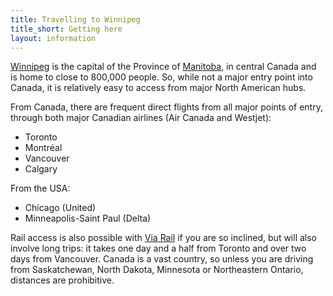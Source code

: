 ```yaml
---
title: Travelling to Winnipeg
title_short: Getting here
layout: information
---
```


[Winnipeg](https://en.wikipedia.org/wiki/Winnipeg) is the capital of the Province of [Manitoba](https://en.wikipedia.org/wiki/Manitoba), in central Canada and is home to close to 800,000 people. So, while not a major entry point into Canada, it is relatively easy to access from major North American hubs.

From Canada, there are frequent direct flights from all major points of entry, through both major Canadian airlines (Air Canada and Westjet):
- Toronto
- Montréal
- Vancouver
- Calgary

From the USA:
- Chicago (United)
- Minneapolis-Saint Paul (Delta)

Rail access is also possible with [Via Rail](https://www.viarail.ca/en) if you are so inclined, but will also involve long trips: it takes one day and a half from Toronto and over two days from Vancouver. Canada is a vast country, so unless you are driving from Saskatchewan, North Dakota, Minnesota or Northeastern Ontario, distances are prohibitive.